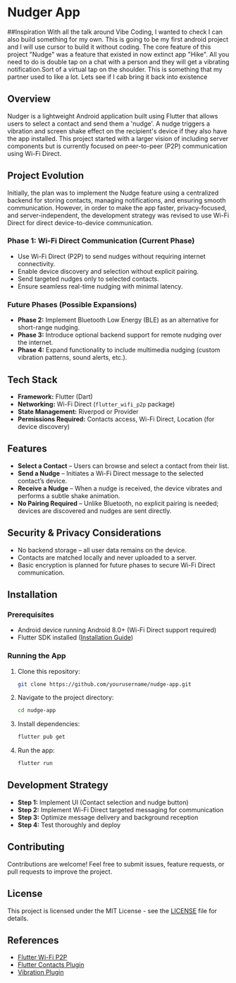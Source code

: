 # Nudger App

##Inspiration
With all the talk around Vibe Coding, I wanted to check I can also build something for my own. This is going to be my first android project and I will use cursor to build it without coding. The core feature of this project "Nudge" was a feature that existed in now extinct app "Hike". All you need to do is double tap on a chat with a person and they will get a vibrating notification.Sort of a virtual tap on the shoulder. This is something that my partner used to like a lot. Lets see if I cab bring it back into existence

## Overview
Nudger is a lightweight Android application built using Flutter that allows users to select a contact and send them a 'nudge'. A nudge triggers a vibration and screen shake effect on the recipient's device if they also have the app installed. This project started with a larger vision of including server components but is currently focused on peer-to-peer (P2P) communication using Wi-Fi Direct.

## Project Evolution
Initially, the plan was to implement the Nudge feature using a centralized backend for storing contacts, managing notifications, and ensuring smooth communication. However, in order to make the app faster, privacy-focused, and server-independent, the development strategy was revised to use Wi-Fi Direct for direct device-to-device communication.

### **Phase 1: Wi-Fi Direct Communication (Current Phase)**
- Use Wi-Fi Direct (P2P) to send nudges without requiring internet connectivity.
- Enable device discovery and selection without explicit pairing.
- Send targeted nudges only to selected contacts.
- Ensure seamless real-time nudging with minimal latency.

### **Future Phases (Possible Expansions)**
- **Phase 2:** Implement Bluetooth Low Energy (BLE) as an alternative for short-range nudging.
- **Phase 3:** Introduce optional backend support for remote nudging over the internet.
- **Phase 4:** Expand functionality to include multimedia nudging (custom vibration patterns, sound alerts, etc.).

## Tech Stack
- **Framework:** Flutter (Dart)
- **Networking:** Wi-Fi Direct (`flutter_wifi_p2p` package)
- **State Management:** Riverpod or Provider
- **Permissions Required:** Contacts access, Wi-Fi Direct, Location (for device discovery)

## Features
- **Select a Contact** – Users can browse and select a contact from their list.
- **Send a Nudge** – Initiates a Wi-Fi Direct message to the selected contact’s device.
- **Receive a Nudge** – When a nudge is received, the device vibrates and performs a subtle shake animation.
- **No Pairing Required** – Unlike Bluetooth, no explicit pairing is needed; devices are discovered and nudges are sent directly.

## Security & Privacy Considerations
- No backend storage – all user data remains on the device.
- Contacts are matched locally and never uploaded to a server.
- Basic encryption is planned for future phases to secure Wi-Fi Direct communication.

## Installation
### Prerequisites
- Android device running Android 8.0+ (Wi-Fi Direct support required)
- Flutter SDK installed ([Installation Guide](https://flutter.dev/docs/get-started/install))

### Running the App
1. Clone this repository:
   ```sh
   git clone https://github.com/yourusername/nudge-app.git
   ```
2. Navigate to the project directory:
   ```sh
   cd nudge-app
   ```
3. Install dependencies:
   ```sh
   flutter pub get
   ```
4. Run the app:
   ```sh
   flutter run
   ```

## Development Strategy
- **Step 1:** Implement UI (Contact selection and nudge button)
- **Step 2:** Implement Wi-Fi Direct targeted messaging for communication
- **Step 3:** Optimize message delivery and background reception
- **Step 4:** Test thoroughly and deploy

## Contributing
Contributions are welcome! Feel free to submit issues, feature requests, or pull requests to improve the project.

## License
This project is licensed under the MIT License - see the [LICENSE](LICENSE) file for details.

## References
- [Flutter Wi-Fi P2P](https://pub.dev/packages/flutter_wifi_p2p)
- [Flutter Contacts Plugin](https://pub.dev/packages/contacts_service)
- [Vibration Plugin](https://pub.dev/packages/vibration)

